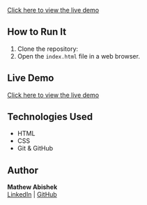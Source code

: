 [Click here to view the live demo](https://mathew-abishek03.github.io/roadmapProject01_Resume/)
## How to Run It  
1. Clone the repository:  
2. Open the `index.html` file in a web browser.  

## Live Demo  
[Click here to view the live demo](https://mathew-abishek03.github.io/roadmapProject01_Resume/)  

## Technologies Used  
- HTML  
- CSS  
- Git & GitHub  

## Author  
**Mathew Abishek**  
[LinkedIn](https://www.linkedin.com/in/mathew-abishek/) | [GitHub](https://github.com/Mathew-Abishek03)  
